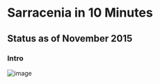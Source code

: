 Sarracenia in 10 Minutes
========================

Status as of November 2015
--------------------------

### Intro

![image](a2b_01.png)
